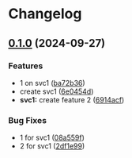 # Changelog

## [0.1.0](https://github.com/sylwit/release-please/compare/v0.0.1...v0.1.0) (2024-09-27)


### Features

* 1 on svc1 ([ba72b36](https://github.com/sylwit/release-please/commit/ba72b361cbbb32e9ec6fbdfd8078f82297a6bdf8))
* create svc1 ([6e0454d](https://github.com/sylwit/release-please/commit/6e0454d4c5c64eb45f20579ffc4a0d5d1cd042dd))
* **svc1:** create feature 2 ([6914acf](https://github.com/sylwit/release-please/commit/6914acffe84649bdd77bd64508367981ce1a8cc5))


### Bug Fixes

* 1 for svc1 ([08a559f](https://github.com/sylwit/release-please/commit/08a559f682be55447fb5c17a92b0834790660ace))
* 2 for svc1 ([2df1e99](https://github.com/sylwit/release-please/commit/2df1e99fc6f0b45abb365bce1f6863d2ba37aec0))
